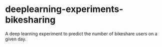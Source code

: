 # deeplearning-experiments-bikesharing
A deep learning experiment to predict the number of bikeshare users on a given day.
